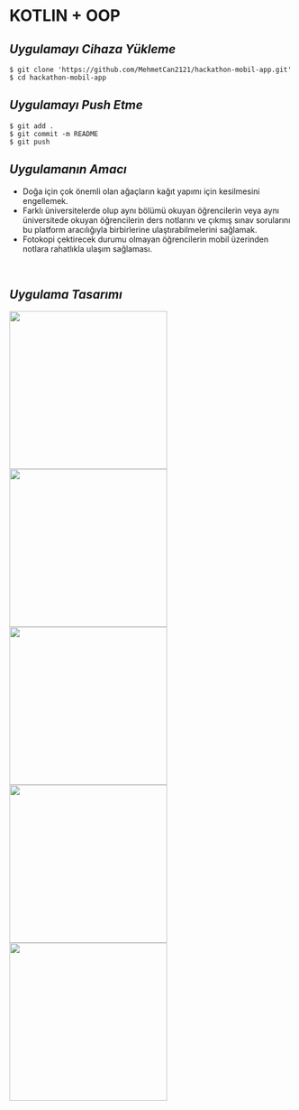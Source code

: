 <h1>KOTLIN + OOP</h1>

<h2><i>Uygulamayı Cihaza Yükleme</i></h2>

```
$ git clone 'https://github.com/MehmetCan2121/hackathon-mobil-app.git'
$ cd hackathon-mobil-app
```

<h2><i>Uygulamayı Push Etme</i></h2>

```
$ git add .
$ git commit -m README
$ git push
```


<h2><i>Uygulamanın Amacı</i></h2>

 <ul>
  <li>Doğa için çok önemli olan ağaçların kağıt yapımı için kesilmesini engellemek.</li>
    <li> Farklı üniversitelerde olup aynı bölümü okuyan öğrencilerin veya aynı üniversitede okuyan öğrencilerin ders notlarını ve çıkmış sınav sorularını  bu platform aracılığıyla birbirlerine ulaştırabilmelerini sağlamak.</li>
  <li>Fotokopi çektirecek durumu olmayan öğrencilerin mobil üzerinden notlara rahatlıkla ulaşım sağlaması.
 </ul>



<br/>
<h2><i>Uygulama Tasarımı</i></h2>
<div>
<img src="tasarımlar\giris.jpeg" width="280" />
<img src="tasarımlar\ogrencikayit.jpeg" width="280" />
<img src="tasarımlar\anasayfa.jpeg" width="280" />
</div>

<div>
<img src="tasarımlar\notekleme.jpeg" width="280" />
<img src="tasarımlar\filtreleme.jpeg" width="280" />
</div>

<br/>

